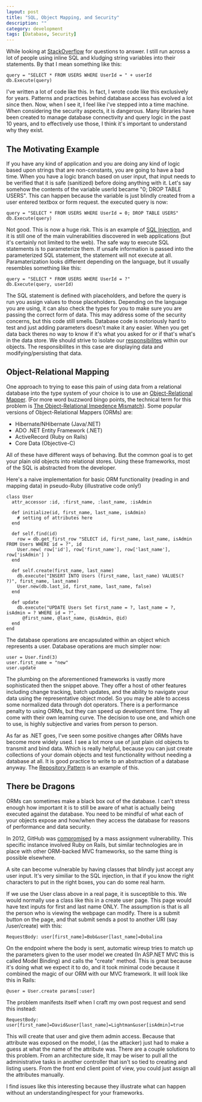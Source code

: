 ```yaml
---
layout: post
title: "SQL, Object Mapping, and Security"
description: ""
category: development
tags: [Database, Security]
---
```

While looking at [StackOverflow](http://www.stackoverflow.com/) for questions to answer.  I still run across a lot of people using inline SQL and kludging string variables into their statements. By that I mean something like this:

    query = "SELECT * FROM USERS WHERE UserId = " + userId 
	db.Execute(query)

I've written a lot of code like this.  In fact, I wrote code like this exclusively for years.  Patterns and practices behind database access has evolved a lot since then.  Now, when I see it, I feel like i've stepped into a time machine.  When considering the security aspects, it is dangerous.  Many libraries have been created to manage database connectivity and query logic in the past 10 years, and to effectively use those, I think it's important to understand why they exist.

The Motivating Example
-----
If you have any kind of application and you are doing any kind of logic based upon strings that are non-constants, you are going to have a bad time.  When you have a logic branch based on user input, that input needs to be verified that it is safe (sanitized) before doing anything with it.  Let's say somehow the contents of the variable userId became "0; DROP TABLE USERS".  This can happen because the variable is just blindly created from a user entered textbox or form request. the executed query is now:

	query = "SELECT * FROM USERS WHERE UserId = 0; DROP TABLE USERS"
	db.Execute(query)

Not good.  This is now a huge risk.  This is an example of [SQL Injection](http://en.wikipedia.org/wiki/SQL_injection), and it is still one of the main vulnerabilities discovered in web applications (but it's certainly not limited to the web).  The safe way to execute SQL statements is to parameterize them.  If unsafe information is passed into the parameterized SQL statement, the statement will not execute at all. Paramaterization looks different depending on the language, but it usually resembles something like this:

	query = "SELECT * FROM USERS WHERE UserId = ?"
	db.Execute(query, userId) 

The SQL statement is defined with placeholders, and before the query is run you assign values to those placeholders.  Depending on the language you are using, it can also check the types for you to make sure you are passing the correct form of data. This may address some of the security concerns, but this code still smells.  Database code is notoriously hard to test and just adding parameters doesn't make it any easier.  When you get data back theres no way to know if it's what you asked for or if that's what's in the data store.  We should strive to isolate our [responsibilites](http://autoincomplete.com/2013/05/29/SOLID-SRP-2-of-6/) within our objects.  The responsibilites in this case are displaying data and modifying/persisting that data.

Object-Relational Mapping
---
One approach to trying to ease this pain of using data from a relational database into the type system of your choice is to use an [Object-Relational Mapper](http://en.wikipedia.org/wiki/Object-relational_mapping).  (For more word buzzword bingo points, the technical term for this problem is [The Object-Relational Impedence Mismatch](http://en.wikipedia.org/wiki/Object-relational_impedance_mismatch)).  Some popular versions of Object-Relational Mappers (ORMs) are:

* Hibernate/NHibernate (Java/.NET)
* ADO .NET Entity Framework (.NET)
* ActiveRecord (Ruby on Rails)
* Core Data (Objective-C)

All of these have different ways of behaving.  But the common goal is to get your plain old objects into relational stores.  Using these frameworks, most of the SQL is abstracted from the developer.  

Here's a naive implementation for basic ORM functionality (reading in and mapping data) in pseudo-Ruby (illustrative code only!)

	class User
	  attr_accessor :id, :first_name, :last_name, :isAdmin
      
	  def initialize(id, first_name, last_name, isAdmin)
	    # setting of attributes here
	  end
      
	  def self.find(id)
	    row = db.get_first_row "SELECT id, first_name, last_name, isAdmin FROM Users WHERE id = ?", id
	    User.new( row['id'], row['first_name'], row['last_name'], row['isAdmin'] )  
	  end
      
      def self.create(first_name, last_name)
        db.execute("INSERT INTO Users (first_name, last_name) VALUES(? ?)", first_name, last_name)
        User.new(db.last_id, first_name, last_name, false)
      end
      
	  def update
	    db.execute("UPDATE Users Set first_name = ?, last_name = ?, isAdmin = ? WHERE id = ?",
	      @first_name, @last_name, @isAdmin, @id)
	  end
	end

The database operations are encapsulated within an object which represents a user. Database operations are much simpler now: 

	user = User.find(3)
	user.first_name = "new"
	user.update

The plumbing on the aforementioned frameworks is vastly more sophisticated then the snippet above.  They offer a host of other features including change tracking, batch updates, and the ability to navigate your data using the representative object model.  So you may be able to access some normalized data through dot operators. There is a performance penalty to using ORMs, but they can speed up development time.  They all come with their own learning curve. The decision to use one, and which one to use, is highly subjective and varies from person to person.

As far as .NET goes, I've seen some positive changes after ORMs have become more widely used.  I see a lot more use of just plain old objects to transmit and bind data.  Which is really helpful, because you can just create collections of your domain objects and test functionality without needing a database at all.  It is good practice to write to an abstraction of a database anyway.  The [Repository Pattern](http://martinfowler.com/eaaCatalog/repository.html) is an example of this. 

There be Dragons
---
ORMs can sometimes make a black box out of the database.  I can't stress enough how important it is to still be aware of what is actually being executed against the database.  You need to be mindful of what each of your objects expose and how/when they access the database for reasons of performance and data security.

In 2012, GitHub was [compromised](http://www.infoq.com/news/2012/03/GitHub-Compromised) by a mass assignment vulnerability.  This specific instance involved Ruby on Rails, but similar technologies are in place with other ORM-backed MVC frameworks, so the same thing is possible elsewhere.

A site can become vulnerable by having classes that blindly just accept any user input.  It's very similiar to the SQL injection, in that if you know the right characters to put in the right boxes, you can do some real harm.

If we use the User class above in a real page, it is susceptible to this. We would normally use a class like this in a create user page.  This page would have text inputs for first and last name ONLY.  The assumption is that is all the person who is viewing the webpage can modify.  There is a submit button on the page, and that submit sends a post to another URI (say /user/create) with this:

	RequestBody: user[first_name]=Bob&user[last_name]=Dobalina

On the endpoint where the body is sent, automatic wireup tries to match up the parameters given to the user model we created (In ASP.NET MVC this is called Model Binding) and calls the "create" method.  This is great because it's doing what we expect it to do, and it took minimal code because it combined the magic of our ORM with our MVC framework.  It will look like this in Rails:

    @user = User.create params[:user]

The problem manifests itself when I craft my own post request and send this instead:

	RequestBody: user[first_name]=David&user[last_name]=Lightman&user[isAdmin]=true

This will create that user and give them admin access.  Because that attribute was exposed on the model, I (as the attacker) just had to make a guess at what the name of the attribute was.  There are a couple solutions to this problem.  From an architecture side, It may be wiser to pull all the administrative tasks in another controller that isn't so tied to creating and listing users.  From the front end client point of view, you could just assign all the attributes manually.

I find issues like this interesting because they illustrate what can happen without an understanding/respect for your frameworks.  